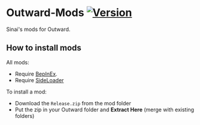 # Outward-Mods [![Version](https://img.shields.io/badge/BepInEx-5.4.1-green.svg)](https://github.com/BepInEx/BepInEx)
 
Sinai's mods for Outward.

## How to install mods

All mods:
* Require [BepInEx](https://github.com/BepInEx/BepInEx).
* Require [SideLoader](https://github.com/sinai-dev/Outward-Sideloader) 

To install a mod:
* Download the `Release.zip` from the mod folder
* Put the zip in your Outward folder and <b>Extract Here</b> (merge with existing folders)